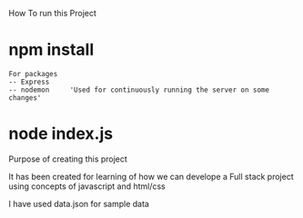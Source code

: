 How To run this Project


# npm install


    For packages 
    -- Express
    -- nodemon     'Used for continuously running the server on some changes'

# node index.js



Purpose of creating this project

It has been created for learning of how we can develope a Full stack project using concepts of javascript and html/css


I have used data.json for sample data
